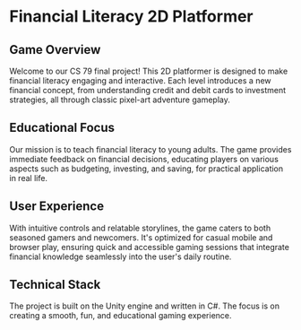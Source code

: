 # Financial Literacy 2D Platformer

## Game Overview
Welcome to our CS 79 final project! This 2D platformer is designed to make financial literacy engaging and interactive. Each level introduces a new financial concept, from understanding credit and debit cards to investment strategies, all through classic pixel-art adventure gameplay.

## Educational Focus
Our mission is to teach financial literacy to young adults. The game provides immediate feedback on financial decisions, educating players on various aspects such as budgeting, investing, and saving, for practical application in real life.

## User Experience
With intuitive controls and relatable storylines, the game caters to both seasoned gamers and newcomers. It's optimized for casual mobile and browser play, ensuring quick and accessible gaming sessions that integrate financial knowledge seamlessly into the user's daily routine.

## Technical Stack
The project is built on the Unity engine and written in C#. The focus is on creating a smooth, fun, and educational gaming experience.
